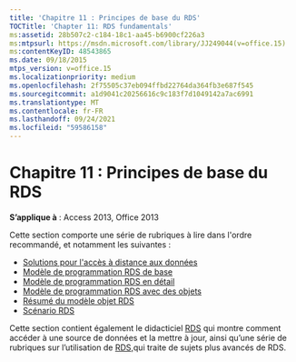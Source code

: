 ```yaml
---
title: 'Chapitre 11 : Principes de base du RDS'
TOCTitle: 'Chapter 11: RDS fundamentals'
ms:assetid: 28b507c2-c184-18c1-aa45-b6900cf226a3
ms:mtpsurl: https://msdn.microsoft.com/library/JJ249044(v=office.15)
ms:contentKeyID: 48543865
ms.date: 09/18/2015
mtps_version: v=office.15
ms.localizationpriority: medium
ms.openlocfilehash: 2f75505c37eb094ffbd22764da364fb3e687f545
ms.sourcegitcommit: a1d9041c20256616c9c183f7d1049142a7ac6991
ms.translationtype: MT
ms.contentlocale: fr-FR
ms.lasthandoff: 09/24/2021
ms.locfileid: "59586158"
---
```

# <a name="chapter-11-rds-fundamentals"></a>Chapitre 11 : Principes de base du RDS

**S’applique à** : Access 2013, Office 2013

Cette section comporte une série de rubriques à lire dans l'ordre recommandé, et notamment les suivantes :

- [Solutions pour l'accès à distance aux données](solutions-for-remote-data-access.md)
- [Modèle de programmation RDS de base](basic-rds-programming-model.md)
- [Modèle de programmation RDS en détail](rds-programming-model-in-detail.md)
- [Modèle de programmation RDS avec des objets](rds-programming-model-with-objects.md)
- [Résumé du modèle objet RDS](rds-object-model-summary.md)
- [Scénario RDS](rds-scenario.md)

Cette section contient également le didacticiel [RDS](chapter-12-rds-tutorial.md) qui montre comment accéder à une source de données et la mettre à jour, ainsi qu’une série de rubriques sur l’utilisation de [RDS,](chapter-13-rds-usage-and-security.md)qui traite de sujets plus avancés de RDS.

